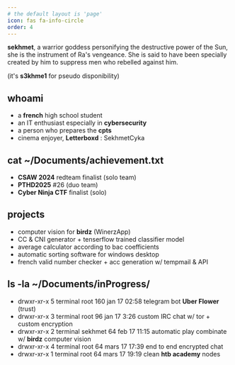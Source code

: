 ```yaml
---
# the default layout is 'page'
icon: fas fa-info-circle
order: 4
---
```

 **sekhmet**, a warrior goddess personifying the destructive power of the Sun, she is the instrument of Ra's vengeance. She is said to have been specially created by him to suppress men who rebelled against him.

(it's **s3khme1** for pseudo disponibility)

## whoami
 - a **french** high school student
 - an IT enthusiast especially in **cybersecurity**
 - a person who prepares the **cpts**
 - cinema enjoyer, **Letterboxd** : SekhmetCyka


## cat ~/Documents/achievement.txt
 - **CSAW 2024** redteam finalist (solo team)
 - **PTHD2025** #26 (duo team)
 - **Cyber Ninja CTF** finalist (solo)

## projects
 - computer vision for **birdz** (WinerzApp)
 - CC & CNI generator + tenserflow trained classifier model
 - average calculator according to bac coefficients
 - automatic sorting software for windows desktop
 - french valid number checker +  acc generation w/ tempmail & API

## ls -la ~/Documents/inProgress/
- drwxr-xr-x  5 terminal  root  160 jan 17 02:58 telegram bot **Uber Flower** (trust)
- drwxr-xr-x  3 terminal  root   96 jan 17 3:26 custom IRC chat w/ tor + custom encryption
- drwxr-xr-x  2 terminal  sekhmet   64 feb 17 11:15 automatic play combinate w/ **birdz** computer vision
- drwxr-xr-x  4 terminal  root   64 mars 17 17:39 end to end encrypted chat
- drwxr-xr-x  1 terminal  root   64 mars 17 19:19 clean **htb academy** nodes